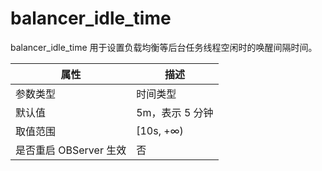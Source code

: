balancer_idle_time 
=======================================

balancer_idle_time 用于设置负载均衡等后台任务线程空闲时的唤醒间隔时间。


|      **属性**      |   **描述**   |
|------------------|------------|
| 参数类型             | 时间类型       |
| 默认值              | 5m，表示 5 分钟 |
| 取值范围             | \[10s, +∞) |
| 是否重启 OBServer 生效 | 否          |


